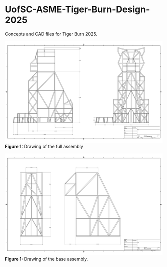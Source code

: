 # UofSC-ASME-Tiger-Burn-Design-2025
Concepts and CAD files for Tiger Burn 2025.

![Figure 1](Documents/Drawings/TB_Fullassemb.png)
**Figure 1:** Drawing of the full assembly



![Figure 1](Documents/Drawings/Base_assemb.png)
**Figure 1:** Drawing of the base assembly.
